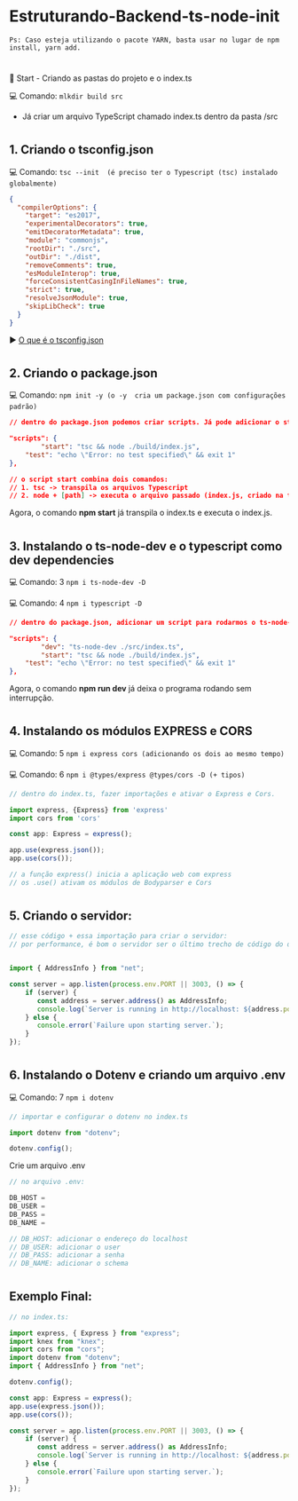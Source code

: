 # Estruturando-Backend-ts-node-init
```
Ps: Caso esteja utilizando o pacote YARN, basta usar no lugar de npm install, yarn add.
```
#
🏁 Start - Criando as pastas do projeto e o index.ts

💻 Comando: `mlkdir build src`

- Já criar um arquivo TypeScript chamado index.ts dentro da pasta /src

#

## 1. Criando o tsconfig.json

💻 Comando: `tsc --init  (é preciso ter o Typescript (tsc) instalado globalmente)`
``` JSON
{
  "compilerOptions": {
    "target": "es2017", 
    "experimentalDecorators": true, 
    "emitDecoratorMetadata": true, 
    "module": "commonjs",
    "rootDir": "./src", 
    "outDir": "./dist", 
    "removeComments": true, 
    "esModuleInterop": true, 
    "forceConsistentCasingInFileNames": true, 
    "strict": true, 
    "resolveJsonModule": true,
    "skipLibCheck": true 
  }
}
```
:arrow_forward: [O que é o tsconfig.json](https://www.typescriptlang.org/docs/handbook/tsconfig-json.html)
#

## 2. Criando o package.json
💻 Comando: `npm init -y (o -y  cria um package.json com configurações padrão)`

``` JSON
// dentro do package.json podemos criar scripts. Já pode adicionar o start: 

"scripts": {
		"start": "tsc && node ./build/index.js",
    "test": "echo \"Error: no test specified\" && exit 1"
},

// o script start combina dois comandos:
// 1. tsc -> transpila os arquivos Typescript
// 2. node + [path] -> executa o arquivo passado (index.js, criado na transpilação)
```
Agora, o comando **npm start** já transpila o index.ts e executa o index.js.
#
## 3. Instalando o ts-node-dev e o typescript como dev dependencies
💻 Comando: 3 `npm i ts-node-dev -D`

💻 Comando: 4 `npm i typescript -D`
``` JSON
// dentro do package.json, adicionar um script para rodarmos o ts-node-dev:

"scripts": {
		"dev": "ts-node-dev ./src/index.ts",
		"start": "tsc && node ./build/index.js",
    "test": "echo \"Error: no test specified\" && exit 1"
},
```
Agora, o comando **npm run dev** já deixa o programa rodando sem interrupção.
#
## 4. Instalando os módulos EXPRESS e CORS
💻 Comando: 5 `npm i express cors (adicionando os dois ao mesmo tempo)`

💻 Comando: 6 `npm i @types/express @types/cors -D (+ tipos)`
``` TypeScript
// dentro do index.ts, fazer importações e ativar o Express e Cors.

import express, {Express} from 'express'
import cors from 'cors'

const app: Express = express();

app.use(express.json());
app.use(cors());

// a função express() inicia a aplicação web com express
// os .use() ativam os módulos de Bodyparser e Cors
```
#
## 5. Criando o servidor:
``` TypeScript
// esse código + essa importação para criar o servidor:
// por performance, é bom o servidor ser o último trecho de código do documento


import { AddressInfo } from "net";

const server = app.listen(process.env.PORT || 3003, () => {
    if (server) {
       const address = server.address() as AddressInfo;
       console.log(`Server is running in http://localhost: ${address.port}`);
    } else {
       console.error(`Failure upon starting server.`);
    }
});
```
#
## 6. Instalando o **Dotenv** e criando um arquivo **.env**
💻 Comando: 7 `npm i dotenv`
``` TypeScript
// importar e configurar o dotenv no index.ts

import dotenv from "dotenv";

dotenv.config();
```
Crie um arquivo .env
``` TypeScript
// no arquivo .env:

DB_HOST = 
DB_USER = 
DB_PASS = 
DB_NAME =

// DB_HOST: adicionar o endereço do localhost
// DB_USER: adicionar o user
// DB_PASS: adicionar a senha
// DB_NAME: adicionar o schema
```
#
## Exemplo Final:
``` TypeScript
// no index.ts:

import express, { Express } from "express";
import knex from "knex";
import cors from "cors";
import dotenv from "dotenv";
import { AddressInfo } from "net";

dotenv.config();

const app: Express = express();
app.use(express.json());
app.use(cors());

const server = app.listen(process.env.PORT || 3003, () => {
    if (server) {
       const address = server.address() as AddressInfo;
       console.log(`Server is running in http://localhost: ${address.port}`);
    } else {
       console.error(`Failure upon starting server.`);
    }
});
```

